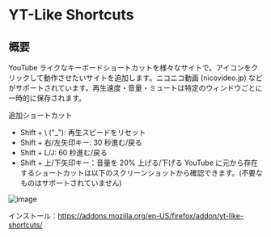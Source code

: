 ﻿# YT-Like Shortcuts

## 概要

YouTube ライクなキーボードショートカットを様々なサイトで。アイコンをクリックして動作させたいサイトを追加します。ニコニコ動画 (nicovideo.jp) などがサポートされています。再生速度・音量・ミュートは特定のウィンドウごとに一時的に保存されます。

追加ショートカット
- Shift + \ ("_"):  再生スピードをリセット
- Shift + 右/左矢印キー: 30 秒進む/戻る
- Shift + L/J: 60 秒進む/戻る
- Shift + 上/下矢印キー：音量を 20% 上げる/下げる
YouTube に元から存在するショートカットは以下のスクリーンショットから確認できます。(不要なものはサポートされていません)

![image](https://github.com/user-attachments/assets/d0b3ae3c-f99c-4561-8ba7-21543579cff1)

インストール：https://addons.mozilla.org/en-US/firefox/addon/yt-like-shortcuts/
